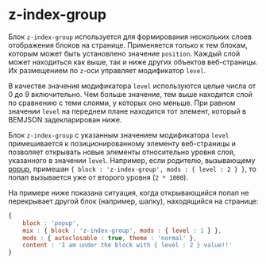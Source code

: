 # z-index-group

Блок `z-index-group` используется для формирования нескольких слоев отображения блоков на странице. Применяется только к тем блокам, которым может быть установлено значение `position`. Каждый слой может находиться как выше, так и ниже других объектов веб-страницы. Их размещением по `z`-оси управляет модификатор `level`.

В качестве значения модификатора `level` используются целые числа  от 0 до 9 включительно. Чем больше значение, тем выше находится слой по сравнению с теми слоями, у которых оно меньше. При равном значении `level` на переднем плане находится тот элемент, который в BEMJSON задекларирован ниже.

Блок `z-index-group` с указанным значением модификатора `level` примешивается к позиционированному элементу веб-страницы и позволяет открывать новые элементы относительно уровня слоя, указанного в значении `level`. Например, если родителю, вызывающему [popup](../popup/popup.ru.md), примешан `{ block : 'z-index-group', mods : { level : 2 } }`, то попап вызывается уже от второго уровня (`2 * 1000`).

На примере ниже показана ситуация, когда открывающийся попап не перекрывает другой блок (например, шапку), находящийся на странице:

```js
{
    block : 'popup',
    mix : { block : 'z-index-group', mods : { level : 1 } },
    mods : { autoclosable : true, theme : 'normal' },
    content : 'I am under the block with { level : 2 } value!!'
}
```
